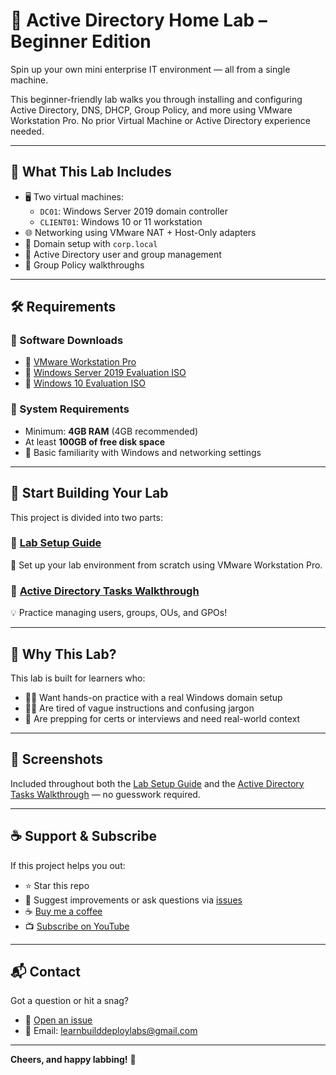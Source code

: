 # 🧪 Active Directory Home Lab – Beginner Edition

Spin up your own mini enterprise IT environment — all from a single machine.

This beginner-friendly lab walks you through installing and configuring Active Directory, DNS, DHCP, Group Policy, and more using VMware Workstation Pro. No prior Virtual Machine or Active Directory experience needed.

---

## 📌 What This Lab Includes

- 🖥️ Two virtual machines:
  - `DC01`: Windows Server 2019 domain controller
  - `CLIENT01`: Windows 10 or 11 workstation
- 🌐 Networking using VMware NAT + Host-Only adapters
- 🧱 Domain setup with `corp.local`
- 🔐 Active Directory user and group management
- 🧠 Group Policy walkthroughs

---

## 🛠 Requirements

### 📅 Software Downloads
- 🔗 [VMware Workstation Pro](https://www.vmware.com/products/workstation-pro.html)  
- 🔗 [Windows Server 2019 Evaluation ISO](https://www.microsoft.com/en-us/evalcenter/evaluate-windows-server-2019)  
- 🔗 [Windows 10 Evaluation ISO](https://www.microsoft.com/en-us/evalcenter/evaluate-windows-10-enterprise)  

### 💾 System Requirements
- Minimum: **4GB RAM** (4GB recommended)
- At least **100GB of free disk space**
- 🧠 Basic familiarity with Windows and networking settings

---

## 📘 Start Building Your Lab

This project is divided into two parts:

### 🔧 [Lab Setup Guide](./lab-setup-guide.md)
🚧 Set up your lab environment from scratch using VMware Workstation Pro.

### 🎯 [Active Directory Tasks Walkthrough](./ad-basic-tasks.md)
💡 Practice managing users, groups, OUs, and GPOs!

---

## 🚀 Why This Lab?

This lab is built for learners who:

- 👨‍💻 Want hands-on practice with a real Windows domain setup  
- 🙅‍♀️ Are tired of vague instructions and confusing jargon  
- 🎯 Are prepping for certs or interviews and need real-world context

---

## 📸 Screenshots

Included throughout both the [Lab Setup Guide](./lab-setup-guide.md) and the [Active Directory Tasks Walkthrough](./ad-basic-tasks.md) — no guesswork required.

---

## ☕ Support & Subscribe

If this project helps you out:

- ⭐ Star this repo
- 🔧 Suggest improvements or ask questions via [issues](https://github.com/learnbuilddeploylabs/active-directory-home-lab/issues)
- ☕ [Buy me a coffee](https://buymeacoffee.com/learnbuilddeploy)
- 📺 [Subscribe on YouTube](https://youtube.com/@learnbuilddeploy)

---

## 📬 Contact

Got a question or hit a snag?

- 💬 [Open an issue](https://github.com/learnbuilddeploylabs/active-directory-home-lab/issues)
- 📧 Email: learnbuilddeploylabs@gmail.com

---

**Cheers, and happy labbing!** 🥃
